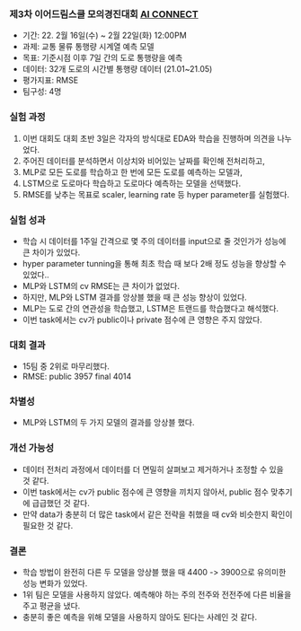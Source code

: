 ### 제3차 이어드림스쿨 모의경진대회 [AI CONNECT](https://www.aiconnect.kr/main/competition/list)
- 기간: 22. 2월 16일(수) ~ 2월 22일(화) 12:00PM
- 과제: 교통 물류 통행량 시계열 예측 모델
- 목표: 기준시점 이후 7일 간의 도로 통행량을 예측 
- 데이터: 32개 도로의 시간별 통행량 데이터 (21.01~21.05)
- 평가지표: RMSE
- 팀구성: 4명

### 실험 과정
1. 이번 대회도 대회 초반 3일은 각자의 방식대로 EDA와 학습을 진행하며 의견을 나누었다.
2. 주어진 데이터를 분석하면서 이상치와 비어있는 날짜를 확인해 전처리하고,
3. MLP로 모든 도로를 학습하고 한 번에 모든 도로를 예측하는 모델과,
4. LSTM으로 도로마다 학습하고 도로마다 예측하는 모델을 선택했다.
5. RMSE를 낮추는 목표로 scaler, learning rate 등 hyper parameter를 실험했다.

### 실험 성과
- 학습 시 데이터를 1주일 간격으로 몇 주의 데이터를 input으로 줄 것인가가 성능에 큰 차이가 있었다.
- hyper parameter tunning을 통해 최초 학습 때 보다 2배 정도 성능을 향상할 수 있었다..
- MLP와 LSTM의 cv RMSE는 큰 차이가 없었다.
- 하지만, MLP와 LSTM 결과를 앙상블 했을 때 큰 성능 향상이 있었다.
- MLP는 도로 간의 연관성을 학습했고, LSTM은 트랜드를 학습했다고 해석했다.
- 이번 task에서는 cv가 public이나 private 점수에 큰 영향은 주지 않았다.

### 대회 결과
- 15팀 중 2위로 마무리했다.
- RMSE: public 3957 final 4014

### 차별성
- MLP와 LSTM의 두 가지 모델의 결과를 앙상블 했다.

### 개선 가능성
- 데이터 전처리 과정에서 데이터를 더 면밀히 살펴보고 제거하거나 조정할 수 있을 것 같다.
- 이번 task에서는 cv가 public 점수에 큰 영향을 끼치지 않아서, public 점수 맞추기에 급급했던 것 같다.
- 만약 data가 충분히 더 많은 task에서 같은 전략을 취했을 때 cv와 비슷한지 확인이 필요한 것 같다.

### 결론
- 학습 방법이 완전히 다른 두 모델을 앙상블 했을 때 4400 -> 3900으로 유의미한 성능 변화가 있었다.
- 1위 팀은 모델을 사용하지 않았다. 예측해야 하는 주의 전주와 전전주에 다른 비율을 주고 평균을 냈다.
- 충분히 좋은 예측을 위해 모델을 사용하지 않아도 된다는 사례인 것 같다.